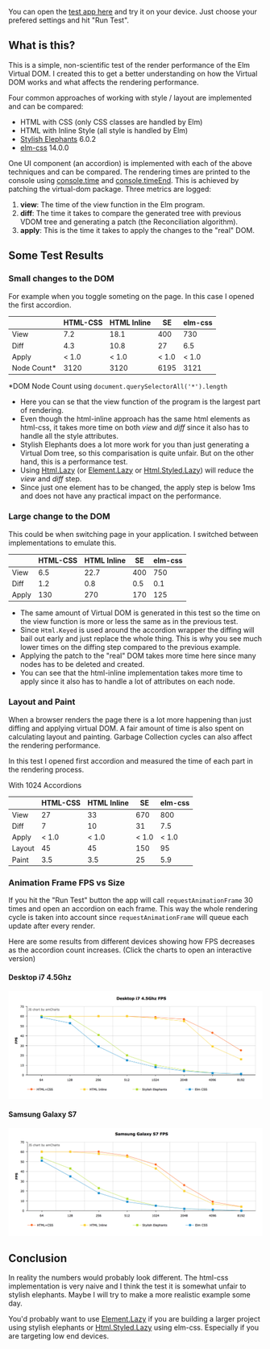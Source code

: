 
You can open the [test app here](https://rawgit.com/webbhuset/test-elm-performance/master/index.html) and try it on your device. Just choose your prefered settings and hit "Run Test".

## What is this?

This is a simple, non-scientific test of the render performance of the Elm Virtual DOM. I
created this to get a better understanding on how the Virtual DOM works and what affects
the rendering performance.

Four common approaches of working with style / layout are implemented and can be compared:

* HTML with CSS (only CSS classes are handled by Elm)
* HTML with Inline Style (all style is handled by Elm)
* [Stylish Elephants](http://package.elm-lang.org/packages/mdgriffith/stylish-elephants/6.0.2) 6.0.2
* [elm-css](http://package.elm-lang.org/packages/rtfeldman/elm-css/14.0.0) 14.0.0

One UI component (an accordion) is implemented with each of the above techniques and can be compared.
The rendering times are printed to the console using [console.time](https://developer.mozilla.org/en-US/docs/Web/API/Console/time) and [console.timeEnd](https://developer.mozilla.org/en-US/docs/Web/API/Console/timeEnd). This is achieved by patching the virtual-dom package. Three metrics are logged:

1. **view**: The time of the view function in the Elm program.
2. **diff**: The time it takes to compare the generated tree with previous VDOM tree and generating a patch (the Reconciliation algorithm).
3. **apply**: This is the time it takes to apply the changes to the "real" DOM.

## Some Test Results

### Small changes to the DOM

For example when you toggle someting on the page. In this case I opened the first accordion.

|             | HTML-CSS | HTML Inline |  SE   | elm-css |
| ----------- | -------- | ----------- | ----- | ------- |
| View        |      7.2 |        18.1 |   400 |     730 |
| Diff        |      4.3 |        10.8 |    27 |     6.5 |
| Apply       |    < 1.0 |       < 1.0 | < 1.0 |   < 1.0 |
| Node Count* |     3120 |        3120 |  6195 |    3121 |

 *DOM Node Count using `document.querySelectorAll('*').length`

* Here you can se that the view function of the program is the largest part of rendering.
* Even though the html-inline approach has the same html elements as html-css, it takes more time on both *view* and *diff* since it also has to handle all the style attributes.
* Stylish Elephants does a lot more work for you than just generating a Virtual Dom tree, so this comparisation is quite unfair. But on the other hand, this is a performance test.
* Using [Html.Lazy](http://package.elm-lang.org/packages/elm-lang/html/2.0.0/Html-Lazy) (or [Element.Lazy](http://package.elm-lang.org/packages/mdgriffith/stylish-elephants/6.0.2/Element-Lazy) or [Html.Styled.Lazy](http://package.elm-lang.org/packages/rtfeldman/elm-css/14.0.0/Html-Styled-Lazy)) will reduce the *view* and *diff* step.
* Since just one element has to be changed, the apply step is below 1ms and does not have any practical impact on the performance.

### Large change to the DOM

This could be when switching page in your application. I switched between implementations to emulate this.

|             | HTML-CSS | HTML Inline |  SE   | elm-css |
| ----------- | -------- | ----------- | ----- | ------- |
| View        |      6.5 |        22.7 |   400 |     750 |
| Diff        |      1.2 |         0.8 |   0.5 |     0.1 |
| Apply       |      130 |         270 |   170 |     125 |


* The same amount of Virtual DOM is generated in this test so the time on the view function is more or less the same as in the previous test.
* Since `Html.Keyed` is used around the accordion wrapper the diffing will bail out early and just replace the whole thing. This is why you see much lower times on the diffing step compared to the previous example.
* Applying the patch to the "real" DOM takes more time here since many nodes has to be deleted and created.
* You can see that the html-inline implementation takes more time to apply since it also has to handle a lot of attributes on each node.

### Layout and Paint

When a browser renders the page there is a lot more happening than just diffing and applying virtual DOM.
A fair amount of time is also spent on calculating layout and painting. Garbage Collection cycles can also affect the rendering performance.

In this test I opened first accordion and measured the time of each part in the rendering process.

With 1024 Accordions

|             | HTML-CSS | HTML Inline |  SE   | elm-css |
| ----------- | -------- | ----------- | ----- | ------- |
| View        |       27 |          33 |   670 |     800 |
| Diff        |        7 |          10 |    31 |     7.5 |
| Apply       |    < 1.0 |       < 1.0 | < 1.0 |   < 1.0 |
| Layout      |       45 |          45 |   150 |      95 |
| Paint       |      3.5 |         3.5 |    25 |     5.9 |


### Animation Frame FPS vs Size

If you hit the "Run Test" button the app will call `requestAnimationFrame` 30 times and open an accordion on each frame.
This way the whole rendering cycle is taken into account since `requestAnimationFrame` will queue each update after every render.

Here are some results from different devices showing how FPS decreases as the accordion count increases. (Click the charts to open an interactive version)

#### Desktop i7 4.5Ghz

[![desktop](results/desktop-fps.png)](https://rawgit.com/webbhuset/test-elm-performance/master/results/charts.html)

#### Samsung Galaxy S7

[![galaxy](results/galaxy-fps.png)](https://rawgit.com/webbhuset/test-elm-performance/master/results/charts.html)

## Conclusion

In reality the numbers would probably look different. The html-css implementation is very naive and I think the test it is somewhat unfair to stylish elephants. Maybe I will try to make a more realistic example some day.

You'd probably want to use [Element.Lazy](http://package.elm-lang.org/packages/mdgriffith/stylish-elephants/6.0.2/Element-Lazy) if you are building a larger project using stylish elephants or [Html.Styled.Lazy](http://package.elm-lang.org/packages/rtfeldman/elm-css/14.0.0/Html-Styled-Lazy) using elm-css. Especially if you are targeting low end devices.

 
